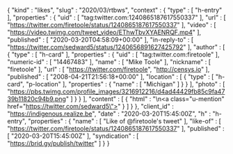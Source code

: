 {
  "kind" : "likes",
  "slug" : "2020/03/rtbws",
  "context" : {
    "type" : [ "h-entry" ],
    "properties" : {
      "uid" : [ "tag:twitter.com:1240865187617550337" ],
      "url" : [ "https://twitter.com/firetoole/status/1240865187617550337" ],
      "video" : [ "https://video.twimg.com/tweet_video/EThwTbvXYAENRQF.mp4" ],
      "published" : [ "2020-03-20T04:58:09+00:00" ],
      "in-reply-to" : [ "https://twitter.com/sedward5/status/1240656891627425792" ],
      "author" : [ {
        "type" : [ "h-card" ],
        "properties" : {
          "uid" : [ "tag:twitter.com:firetoole" ],
          "numeric-id" : [ "14467483" ],
          "name" : [ "Mike Toole" ],
          "nickname" : [ "firetoole" ],
          "url" : [ "https://twitter.com/firetoole", "http://censys.io" ],
          "published" : [ "2008-04-21T21:56:18+00:00" ],
          "location" : [ {
            "type" : [ "h-card", "p-location" ],
            "properties" : {
              "name" : [ "Michigan" ]
            }
          } ],
          "photo" : [ "https://pbs.twimg.com/profile_images/3216912216/d4ad44429fb85c9fa4739b11820c94b9.png" ]
        }
      } ],
      "content" : [ {
        "html" : "\n<a class=\"u-mention\" href=\"https://twitter.com/sedward5\"></a>"
      } ]
    }
  },
  "client_id" : "https://indigenous.realize.be",
  "date" : "2020-03-20T15:45:00Z",
  "h" : "h-entry",
  "properties" : {
    "name" : [ "Like of @firetoole's tweet" ],
    "like-of" : [ "https://twitter.com/firetoole/status/1240865187617550337" ],
    "published" : [ "2020-03-20T15:45:00Z" ],
    "syndication" : [ "https://brid.gy/publish/twitter" ]
  }
}
